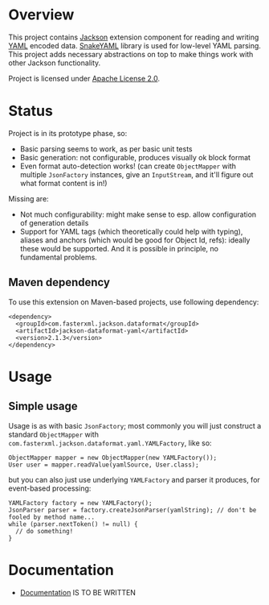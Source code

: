 # Overview

This project contains [Jackson](http://http://wiki.fasterxml.com/JacksonHome) extension component for reading and writing [YAML](http://en.wikipedia.org/wiki/YAML) encoded data.
[SnakeYAML](http://code.google.com/p/snakeyaml/) library is used for low-level YAML parsing.
This project adds necessary abstractions on top to make things work with other Jackson functionality.

Project is licensed under [Apache License 2.0](http://www.apache.org/licenses/LICENSE-2.0.txt).

# Status

Project is in its prototype phase, so:

* Basic parsing seems to work, as per basic unit tests
* Basic generation: not configurable, produces visually ok block format
* Even format auto-detection works! (can create `ObjectMapper` with multiple `JsonFactory` instances, give an `InputStream`, and it'll figure out what format content is in!)

Missing are:

* Not much configurability: might make sense to esp. allow configuration of generation details
* Support for YAML tags (which theoretically could help with typing), aliases and anchors (which would be good for Object Id, refs): ideally these would be supported. And it is possible in principle, no fundamental problems.

## Maven dependency

To use this extension on Maven-based projects, use following dependency:

    <dependency>
      <groupId>com.fasterxml.jackson.dataformat</groupId>
      <artifactId>jackson-dataformat-yaml</artifactId>
      <version>2.1.3</version>
    </dependency>

# Usage

## Simple usage

Usage is as with basic `JsonFactory`; most commonly you will just construct a standard `ObjectMapper` with `com.fasterxml.jackson.dataformat.yaml.YAMLFactory`, like so:

    ObjectMapper mapper = new ObjectMapper(new YAMLFactory());
    User user = mapper.readValue(yamlSource, User.class);

but you can also just use underlying `YAMLFactory` and parser it produces, for event-based processing:

    YAMLFactory factory = new YAMLFactory();
    JsonParser parser = factory.createJsonParser(yamlString); // don't be fooled by method name...
    while (parser.nextToken() != null) {
      // do something!
    }

# Documentation

* [Documentation](jackson-dataformat-yaml/wiki/Documentation) IS TO BE WRITTEN
